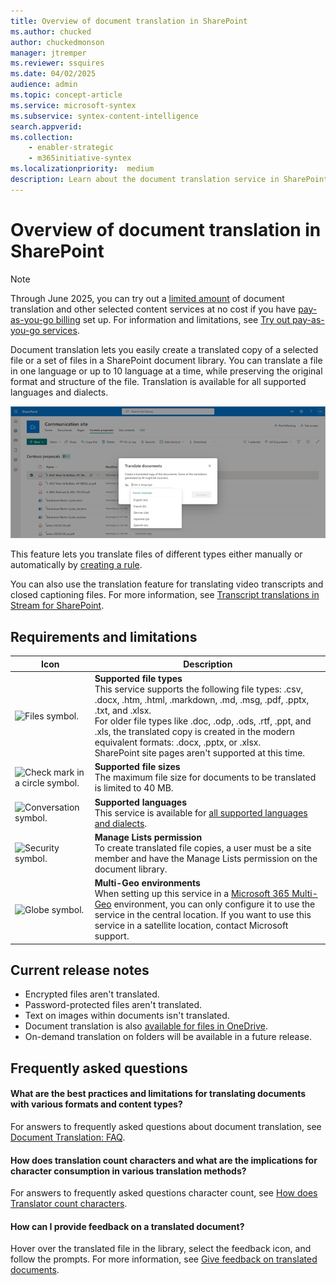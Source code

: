 ```yaml
---
title: Overview of document translation in SharePoint
ms.author: chucked
author: chuckedmonson
manager: jtremper
ms.reviewer: ssquires
ms.date: 04/02/2025
audience: admin
ms.topic: concept-article
ms.service: microsoft-syntex
ms.subservice: syntex-content-intelligence
search.appverid: 
ms.collection: 
    - enabler-strategic
    - m365initiative-syntex
ms.localizationpriority:  medium
description: Learn about the document translation service in SharePoint.
---
```


# Overview of document translation in SharePoint

> [!NOTE]
> Through June 2025, you can try out a [limited amount](promo-syntex.md#monthly-included-capacity) of document translation and other selected content services at no cost if you have [pay-as-you-go billing](syntex-azure-billing.md) set up. For information and limitations, see [Try out pay-as-you-go services](promo-syntex.md).

Document translation lets you easily create a translated copy of a selected file or a set of files in a SharePoint document library. You can translate a file in one language or up to 10 language at a time, while preserving the original format and structure of the file. Translation is available for all supported languages and dialects.

![Screenshot showing a document library with translated documents.](../media/content-understanding/translation-sample-library.png)

This feature lets you translate files of different types either manually or automatically by [creating a rule](content-processing-translate.md).

You can also use the translation feature for translating video transcripts and closed captioning files. For more information, see [Transcript translations in Stream for SharePoint](https://support.microsoft.com/office/microsoft-syntex-pay-as-you-go-transcript-translations-in-stream-for-sharepoint-2e34ad1b-e213-47ed-a806-5cc0d88751de).

## Requirements and limitations

| Icon          | Description   |
| ------------- | ------------- |
| ![Files symbol.](/office/media/icons/files-blue.png)  | **Supported file types** <br>This service supports the following file types: .csv, .docx, .htm, .html, .markdown, .md, .msg, .pdf, .pptx, .txt, and .xlsx. <br>For older file types like .doc, .odp, .ods, .rtf, .ppt, and .xls, the translated copy is created in the modern equivalent formats: .docx, .pptx, or .xlsx. <br>SharePoint site pages aren't supported at this time. |
| ![Check mark in a circle symbol.](/office/media/icons/success-blue.png)  | **Supported file sizes** <br>The maximum file size for documents to be translated is limited to 40 MB. |
| ![Conversation symbol.](/office/media/icons/chat-room-conversation-blue.png)  | **Supported languages** <br>This service is available for [all supported languages and dialects](/azure/ai-services/translator/language-support?source=recommendations#translation). |
| ![Security symbol.](/office/media/icons/security-blue.png)  | **Manage Lists permission** <br>To create translated file copies, a user must be a site member and have the Manage Lists permission on the document library. |
| ![Globe symbol.](/office/media/icons/globe-internet.png)  | **Multi-Geo environments** <br>When setting up this service in a [Microsoft 365 Multi-Geo](/microsoft-365/enterprise/microsoft-365-multi-geo) environment, you can only configure it to use the service in the central location. If you want to use this service in a satellite location, contact Microsoft support. |

## Current release notes

- Encrypted files aren't translated.
- Password-protected files aren't translated.
- Text on images within documents isn't translated.
- Document translation is also [available for files in OneDrive](/sharepoint/onedrive-document-translation).
- On-demand translation on folders will be available in a future release.

## Frequently asked questions

#### What are the best practices and limitations for translating documents with various formats and content types?

For answers to frequently asked questions about document translation, see [Document Translation: FAQ](/azure/ai-services/translator/document-translation/faq#document-translation-faq).


#### How does translation count characters and what are the implications for character consumption in various translation methods?

For answers to frequently asked questions character count, see [How does Translator count characters](/azure/ai-services/translator/translator-faq#how-does-translator-count-characters).


#### How can I provide feedback on a translated document?

Hover over the translated file in the library, select the feedback icon, and follow the prompts. For more information, see [Give feedback on translated documents](translation.md#give-feedback-on-translated-documents).
